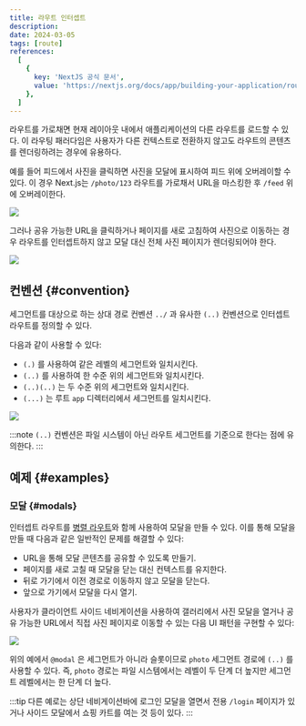 ```yaml
---
title: 라우트 인터셉트
description:
date: 2024-03-05
tags: [route]
references:
  [
    {
      key: 'NextJS 공식 문서',
      value: 'https://nextjs.org/docs/app/building-your-application/routing/intercepting-routes',
    },
  ]
---
```


라우트를 가로채면 현재 레이아웃 내에서 애플리케이션의 다른 라우트를 로드할 수 있다. 이 라우팅 패러다임은 사용자가 다른 컨텍스트로 전환하지 않고도 라우트의 콘텐츠를 렌더링하려는 경우에 유용하다.

예를 들어 피드에서 사진을 클릭하면 사진을 모달에 표시하여 피드 위에 오버레이할 수 있다. 이 경우 Next.js는 `/photo/123` 라우트를 가로채서 URL을 마스킹한 후 `/feed` 위에 오버레이한다.

![](https://s3.ap-northeast-2.amazonaws.com/vigorously.xyz/assets/images/nextjs-doc-intercepting-routes/1.png)

그러나 공유 가능한 URL을 클릭하거나 페이지를 새로 고침하여 사진으로 이동하는 경우 라우트를 인터셉트하지 않고 모달 대신 전체 사진 페이지가 렌더링되어야 한다.

![](https://s3.ap-northeast-2.amazonaws.com/vigorously.xyz/assets/images/nextjs-doc-intercepting-routes/2.png)

## 컨벤션 {#convention}

세그먼트를 대상으로 하는 상대 경로 컨벤션 `../` 과 유사한 `(..)` 컨벤션으로 인터셉트 라우트를 정의할 수 있다.

다음과 같이 사용할 수 있다:

- `(.)` 를 사용하여 같은 레벨의 세그먼트와 일치시킨다.
- `(..)` 를 사용하여 한 수준 위의 세그먼트와 일치시킨다.
- `(..)(..)` 는 두 수준 위의 세그먼트와 일치시킨다.
- `(...)` 는 루트 `app` 디렉터리에서 세그먼트를 일치시킨다.

![](https://s3.ap-northeast-2.amazonaws.com/vigorously.xyz/assets/images/nextjs-doc-intercepting-routes/3.png)

:::note
`(..)` 컨벤션은 파일 시스템이 아닌 라우트 세그먼트를 기준으로 한다는 점에 유의한다.
:::

## 예제 {#examples}

### 모달 {#modals}

인터셉트 라우트를 [병렬 라우트](https://www.vigorously.xyz/docs/nextjs/nextjs-doc-parallel-routes/)와 함께 사용하여 모달을 만들 수 있다. 이를 통해 모달을 만들 때 다음과 같은 일반적인 문제를 해결할 수 있다:

- URL을 통해 모달 콘텐츠를 공유할 수 있도록 만들기.
- 페이지를 새로 고칠 때 모달을 닫는 대신 컨텍스트를 유지한다.
- 뒤로 가기에서 이전 경로로 이동하지 않고 모달을 닫는다.
- 앞으로 가기에서 모달을 다시 열기.

사용자가 클라이언트 사이드 네비게이션을 사용하여 갤러리에서 사진 모달을 열거나 공유 가능한 URL에서 직접 사진 페이지로 이동할 수 있는 다음 UI 패턴을 구현할 수 있다:

![](https://s3.ap-northeast-2.amazonaws.com/vigorously.xyz/assets/images/nextjs-doc-intercepting-routes/4.png)

위의 예에서 `@modal` 은 세그먼트가 아니라 슬롯이므로 `photo` 세그먼트 경로에 `(..)` 를 사용할 수 있다. 즉, `photo` 경로는 파일 시스템에서는 레벨이 두 단계 더 높지만 세그먼트 레벨에서는 한 단계 더 높다.

:::tip
다른 예로는 상단 네비게이션바에 로그인 모달을 열면서 전용 `/login` 페이지가 있거나 사이드 모달에서 쇼핑 카트를 여는 것 등이 있다.
:::
